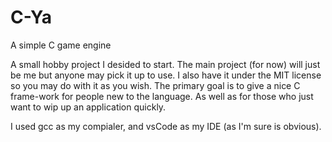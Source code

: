 # C-Ya
A simple C game engine

A small hobby project I desided to start. The main project (for now) will just be me but anyone may pick it up to use. 
I also have it under the MIT license so you may do with it as you wish. 
The primary goal is to give a nice C frame-work for people new to the language. 
As well as for those who just want to wip up an application quickly.

I used gcc as my compialer, and vsCode as my IDE (as I'm sure is obvious).

